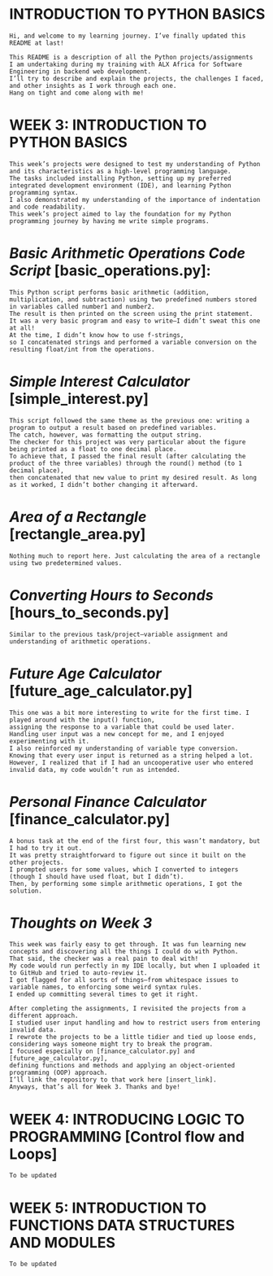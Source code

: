 # INTRODUCTION TO PYTHON BASICS
    Hi, and welcome to my learning journey. I’ve finally updated this README at last!

    This README is a description of all the Python projects/assignments
    I am undertaking during my training with ALX Africa for Software Engineering in backend web development. 
    I’ll try to describe and explain the projects, the challenges I faced, and other insights as I work through each one. 
    Hang on tight and come along with me!

# WEEK 3: INTRODUCTION TO PYTHON BASICS
    This week’s projects were designed to test my understanding of Python and its characteristics as a high-level programming language. 
    The tasks included installing Python, setting up my preferred integrated development environment (IDE), and learning Python programming syntax. 
    I also demonstrated my understanding of the importance of indentation and code readability. 
    This week’s project aimed to lay the foundation for my Python programming journey by having me write simple programs.

# _Basic Arithmetic Operations Code Script_ [basic_operations.py]:
    This Python script performs basic arithmetic (addition, multiplication, and subtraction) using two predefined numbers stored
    in variables called number1 and number2. 
    The result is then printed on the screen using the print statement.
    It was a very basic program and easy to write—I didn’t sweat this one at all! 
    At the time, I didn’t know how to use f-strings, 
    so I concatenated strings and performed a variable conversion on the resulting float/int from the operations.

# _Simple Interest Calculator_ [simple_interest.py]
    This script followed the same theme as the previous one: writing a program to output a result based on predefined variables. 
    The catch, however, was formatting the output string. 
    The checker for this project was very particular about the figure being printed as a float to one decimal place. 
    To achieve that, I passed the final result (after calculating the product of the three variables) through the round() method (to 1 decimal place), 
    then concatenated that new value to print my desired result. As long as it worked, I didn’t bother changing it afterward.

# _Area of a Rectangle_ [rectangle_area.py]
    Nothing much to report here. Just calculating the area of a rectangle using two predetermined values.

# _Converting Hours to Seconds_ [hours_to_seconds.py]
    Similar to the previous task/project—variable assignment and understanding of arithmetic operations.

# _Future Age Calculator_ [future_age_calculator.py]
    This one was a bit more interesting to write for the first time. I played around with the input() function, 
    assigning the response to a variable that could be used later. 
    Handling user input was a new concept for me, and I enjoyed experimenting with it. 
    I also reinforced my understanding of variable type conversion. 
    Knowing that every user input is returned as a string helped a lot.
    However, I realized that if I had an uncooperative user who entered invalid data, my code wouldn’t run as intended.

# _Personal Finance Calculator_ [finance_calculator.py]
    A bonus task at the end of the first four, this wasn’t mandatory, but I had to try it out. 
    It was pretty straightforward to figure out since it built on the other projects. 
    I prompted users for some values, which I converted to integers (though I should have used float, but I didn’t).
    Then, by performing some simple arithmetic operations, I got the solution.

# _Thoughts on Week 3_
    This week was fairly easy to get through. It was fun learning new concepts and discovering all the things I could do with Python. 
    That said, the checker was a real pain to deal with! 
    My code would run perfectly in my IDE locally, but when I uploaded it to GitHub and tried to auto-review it. 
    I got flagged for all sorts of things—from whitespace issues to variable names, to enforcing some weird syntax rules. 
    I ended up committing several times to get it right.

    After completing the assignments, I revisited the projects from a different approach. 
    I studied user input handling and how to restrict users from entering invalid data. 
    I rewrote the projects to be a little tidier and tied up loose ends, 
    considering ways someone might try to break the program.
    I focused especially on [finance_calculator.py] and [future_age_calculator.py],
    defining functions and methods and applying an object-oriented programming (OOP) approach. 
    I’ll link the repository to that work here [insert_link]. 
    Anyways, that’s all for Week 3. Thanks and bye!


# WEEK 4: INTRODUCING LOGIC TO PROGRAMMING [Control flow and Loops]
    To be updated


# WEEK 5: INTRODUCTION TO FUNCTIONS DATA STRUCTURES AND MODULES
    To be updated